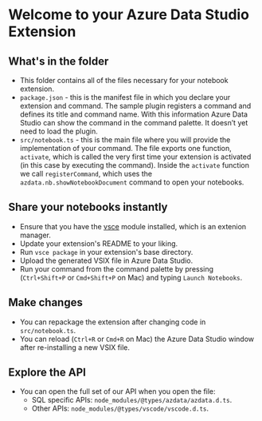 # Welcome to your Azure Data Studio Extension

## What's in the folder
* This folder contains all of the files necessary for your notebook extension.
* `package.json` - this is the manifest file in which you declare your extension and command.
The sample plugin registers a command and defines its title and command name. With this information
Azure Data Studio can show the command in the command palette. It doesn’t yet need to load the plugin.
* `src/notebook.ts` - this is the main file where you will provide the implementation of your command.
The file exports one function, `activate`, which is called the very first time your extension is
activated (in this case by executing the command). Inside the `activate` function we call `registerCommand`, which uses the `azdata.nb.showNotebookDocument` command to open your notebooks.

## Share your notebooks instantly
* Ensure that you have the [vsce](https://www.npmjs.com/package/vsce) module installed, which is an extenion manager.
* Update your extension's README to your liking.
* Run `vsce package` in your extension's base directory.
* Upload the generated VSIX file in Azure Data Studio.
* Run your command from the command palette by pressing (`Ctrl+Shift+P` or `Cmd+Shift+P` on Mac) and typing `Launch Notebooks`.

## Make changes
* You can repackage the extension after changing code in `src/notebook.ts`.
* You can reload (`Ctrl+R` or `Cmd+R` on Mac) the Azure Data Studio window after re-installing a new VSIX file.

## Explore the API
* You can open the full set of our API when you open the file:
  * SQL specific APIs: `node_modules/@types/azdata/azdata.d.ts`.
  * Other APIs: `node_modules/@types/vscode/vscode.d.ts`.